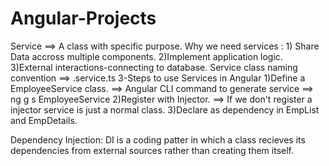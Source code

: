 # Angular-Projects
Service ==> A class with specific purpose. 
Why we need services : 1) Share Data accross multiple components. 2)Implement application logic. 3)External interactions-connecting to database.
Service class naming convention ==> .service.ts
3-Steps to use Services in Angular
1)Define a EmployeeService class. ==> Angular CLI command to generate service ==> ng g s EmployeeService
2)Register with Injector. ==> If we don't register a injector service is just a normal class.
3)Declare as dependency in EmpList and EmpDetails.

Dependency Injection:
  DI is a coding patter in which a class recieves its dependencies from external sources rather than creating them itself.
